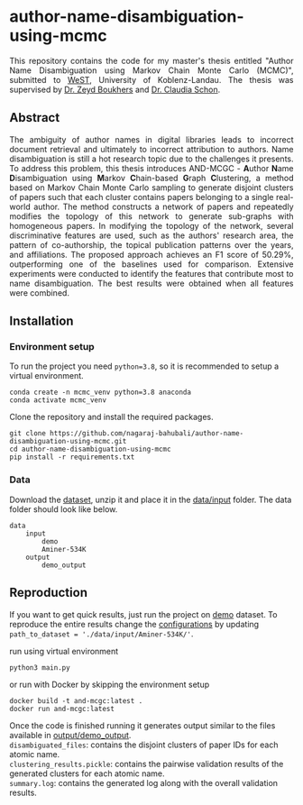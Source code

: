 # author-name-disambiguation-using-mcmc
<p align="justify">This repository contains the code for my master's thesis entitled "Author Name Disambiguation using Markov Chain Monte Carlo (MCMC)", submitted to <a href="https://west.uni-koblenz.de/">WeST</a>, University of Koblenz-Landau. The thesis was supervised by 
<a href="https://scholar.google.com/citations?user=PlKALskAAAAJ&hl=en&oi=ao">Dr. Zeyd Boukhers</a> and <a href="https://scholar.google.com/citations?user=aRiTyU0AAAAJ&hl=en&oi=ao">Dr. Claudia Schon</a>.</p>

## Abstract
<p align="justify">The ambiguity of author names in digital libraries leads to incorrect document retrieval and ultimately to incorrect attribution to authors. Name disambiguation is still a hot research topic due to the challenges it presents. To address this problem, this thesis introduces AND-MCGC - <b>A</b>uthor <b>N</b>ame <b>D</b>isambiguation using <b>M</b>arkov <b>C</b>hain-based <b>G</b>raph <b>C</b>lustering, a method based on Markov Chain Monte Carlo sampling to generate disjoint clusters of papers such that each cluster contains papers belonging to a single real-world author. The method constructs a network of papers and repeatedly modifies the topology of this network to generate sub-graphs with homogeneous papers. In modifying the topology of the network, several discriminative features are used, such as the authors' research area, the pattern of co-authorship, the topical publication patterns over the years, and affiliations. The proposed approach achieves an F1 score of 50.29%, outperforming one of the baselines used for comparison. Extensive experiments were conducted to identify the features that contribute most to name disambiguation. The best results were obtained when all features were combined.</p>

## Installation
### Environment setup

To run the project you need `python=3.8`, so it is recommended to setup a virtual environment.
```
conda create -n mcmc_venv python=3.8 anaconda
conda activate mcmc_venv
```
Clone the repository and install the required packages.
```
git clone https://github.com/nagaraj-bahubali/author-name-disambiguation-using-mcmc.git
cd author-name-disambiguation-using-mcmc
pip install -r requirements.txt
```

### Data
Download the [dataset][1], unzip it and place it in the [data/input][2] folder. The data folder should look like below.

```
data
    input
        demo
        Aminer-534K
    output
        demo_output
```

## Reproduction
If you want to get quick results, just run the project on [demo][3] dataset. To reproduce the entire results change the [configurations][4] by updating `path_to_dataset = './data/input/Aminer-534K/'`.

run using virtual environment
```
python3 main.py
```
or run with Docker by skipping the environment setup
```
docker build -t and-mcgc:latest .
docker run and-mcgc:latest
```

Once the code is finished running it generates output similar to the files available in [output/demo_output][5].</br>
`disambiguated_files`: contains the disjoint clusters of paper IDs for each atomic name.</br>
`clustering_results.pickle`: contains the pairwise validation results of the generated clusters for each atomic name.</br>
`summary.log`: contains the generated log along with the overall validation results.

[1]: https://zenodo.org/record/7268458#.Y2jiruzMK3J
[2]: https://github.com/nagaraj-bahubali/author-name-disambiguation-using-mcmc/tree/main/data/input
[3]: https://github.com/nagaraj-bahubali/author-name-disambiguation-using-mcmc/tree/main/data/input/demo
[4]: https://github.com/nagaraj-bahubali/author-name-disambiguation-using-mcmc/blob/main/src/config.py
[5]: https://github.com/nagaraj-bahubali/author-name-disambiguation-using-mcmc/tree/main/data/output/demo_output
